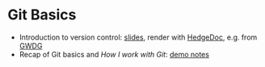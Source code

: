 Git Basics
==========

- Introduction to version control: [slides](https://github.com/RSE-102/Lecture-Material/blob/main/01_git_basics/intro_vc_slides.md), render with [HedgeDoc](https://hedgedoc.org/), e.g. from [GWDG](https://pad.gwdg.de/)
- Recap of Git basics and *How I work with Git*: [demo notes](https://github.com/RSE-102/Lecture-Material/blob/main/01_git_basics/basics_demo.md)
